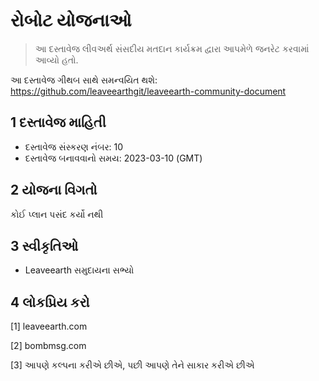 # રોબોટ યોજનાઓ

>આ દસ્તાવેજ લીવઅર્થ સંસદીય મતદાન કાર્યક્રમ દ્વારા આપમેળે જનરેટ કરવામાં આવ્યો હતો.

આ દસ્તાવેજ ગીથબ સાથે સમન્વયિત થશે: https://github.com/leaveearthgit/leaveearth-community-document

## 1 દસ્તાવેજ માહિતી

- દસ્તાવેજ સંસ્કરણ નંબર: 10
- દસ્તાવેજ બનાવવાનો સમય: 2023-03-10 (GMT)

## 2 યોજના વિગતો

કોઈ પ્લાન પસંદ કર્યો નથી

## 3 સ્વીકૃતિઓ
* Leaveearth સમુદાયના સભ્યો

## 4 લોકપ્રિય કરો
[1] leaveearth.com

[2] bombmsg.com

[3] આપણે કલ્પના કરીએ છીએ, પછી આપણે તેને સાકાર કરીએ છીએ